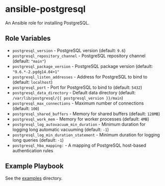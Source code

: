 # ansible-postgresql

An Ansible role for installing PostgreSQL.

## Role Variables

- `postgresql_version` - PostgreSQL version (default: `9.6`)
- `postgresql_repository_channel` - PostgreSQL repository channel (default: `"main"`)
- `postgresql_package_version` - PostgreSQL package version (default: `"9.6.*-2.pgdg14.04+1"`
- `postgresql_listen_addresses` - Address for PostgreSQL to bind to (default: `localhost`)
- `postgresql_port` - Port for PostgreSQL to bind to (default: `5432`)
- `postgresql_data_directory` - Default data directory (default: `/var/lib/postgresql/{{ postgresql_version }}/main`)
- `postgresql_max_connections` - Maximum number of connections (default: `100`)
- `postgresql_shared_buffers` - Memory for shared buffers (default: `128MB`)
- `postgresql_work_mem` - Memory for worker processes (default: `4MB`)
- `postgresql_log_autovacuum_min_duration` - Minimum duration for logging long automatic vacuuming (default: `-1`)
- `postgresql_log_min_duration_statement` - Minimum duration for logging long queries (default: `-1`)
- `postgresql_hba_mapping:` - A mapping of PostgreSQL host-based authentication rules

## Example Playbook

See the [examples](./examples/) directory.
